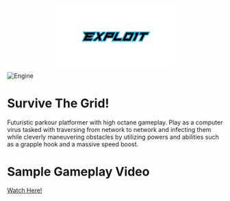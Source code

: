 <p align="center">
  <img src="https://github.com/Nizar1999/Expl01t/blob/main/screenshots/Banner.png" width = 55%; height=55% />
</p>

![Engine](https://img.shields.io/badge/-MADE%20WITH%20UE4-black?style=for-the-badge&logo=unreal-engine&logoColor=31B3E0)

# Survive The Grid!

Futuristic parkour platformer with high octane gameplay.
Play as a computer virus tasked with traversing from network to network and infecting them while cleverly maneuvering obstacles by utilizing powers and abilities such as a grapple hook and a massive speed boost.

# Sample Gameplay Video
<a href="https://www.youtube.com/embed/aVxXWEto6n8">Watch Here!</a>
